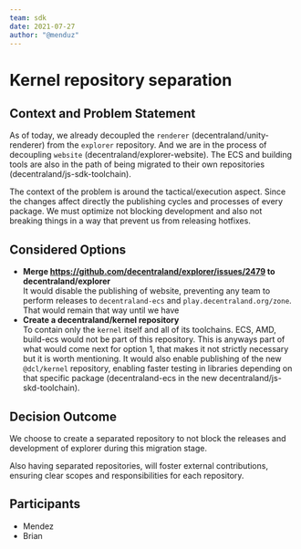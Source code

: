 ```yaml
---
team: sdk
date: 2021-07-27
author: "@menduz"
---
```


# Kernel repository separation

## Context and Problem Statement

As of today, we already decoupled the `renderer` (decentraland/unity-renderer) from the `explorer` repository. And we are in the process of decoupling `website` (decentraland/explorer-website). The ECS and building tools are also in the path of being migrated to their own repositories (decentraland/js-sdk-toolchain).

The context of the problem is around the tactical/execution aspect. Since the changes affect directly the publishing cycles and processes of every package. We must optimize not blocking development and also not breaking things in a way that prevent us from releasing hotfixes.

## Considered Options

* **Merge https://github.com/decentraland/explorer/issues/2479 to decentraland/explorer**  
  It would disable the publishing of website, preventing any team to perform releases to `decentraland-ecs` and `play.decentraland.org/zone`.
  That would remain that way until we have 
* **Create a decentraland/kernel repository**  
  To contain only the `kernel` itself and all of its toolchains. ECS, AMD, build-ecs would not be part of this repository. This is anyways part of what would come next for option 1, that makes it not strictly necessary but it is worth mentioning.
  It would also enable publishing of the new `@dcl/kernel` repository, enabling faster testing in libraries depending on that specific package (decentraland-ecs in the new decentraland/js-skd-toolchain).

## Decision Outcome

We choose to create a separated repository to not block the releases and development of explorer during this migration stage.

Also having separated repositories, will foster external contributions, ensuring clear scopes and responsibilities for each repository.

## Participants

- Mendez
- Brian